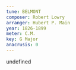 ```yaml
---
tune: BELMONT
composer: Robert Lowry
arranger: Hubert P. Main
year: 1826-1899
meter: C.M.
key: G Major
anacrusis: 0
---
```

undefined